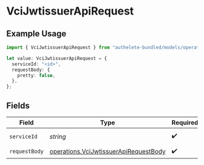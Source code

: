 # VciJwtissuerApiRequest

## Example Usage

```typescript
import { VciJwtissuerApiRequest } from "authelete-bundled/models/operations";

let value: VciJwtissuerApiRequest = {
  serviceId: "<id>",
  requestBody: {
    pretty: false,
  },
};
```

## Fields

| Field                                                                                          | Type                                                                                           | Required                                                                                       | Description                                                                                    |
| ---------------------------------------------------------------------------------------------- | ---------------------------------------------------------------------------------------------- | ---------------------------------------------------------------------------------------------- | ---------------------------------------------------------------------------------------------- |
| `serviceId`                                                                                    | *string*                                                                                       | :heavy_check_mark:                                                                             | A service ID.                                                                                  |
| `requestBody`                                                                                  | [operations.VciJwtissuerApiRequestBody](../../models/operations/vcijwtissuerapirequestbody.md) | :heavy_check_mark:                                                                             | N/A                                                                                            |